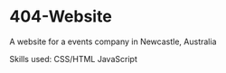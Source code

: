 # 404-Website
A website for a events company in Newcastle, Australia

Skills used:
CSS/HTML
JavaScript

